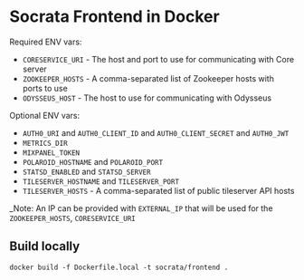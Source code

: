 # Socrata Frontend in Docker

Required ENV vars:

- `CORESERVICE_URI` - The host and port to use for communicating with Core server
- `ZOOKEEPER_HOSTS` - A comma-separated list of Zookeeper hosts with ports to use
- `ODYSSEUS_HOST` - The host to use for communicating with Odysseus

Optional ENV vars:

- `AUTH0_URI` and `AUTH0_CLIENT_ID` and `AUTH0_CLIENT_SECRET` and `AUTH0_JWT`
- `METRICS_DIR`
- `MIXPANEL_TOKEN`
- `POLAROID_HOSTNAME` and `POLAROID_PORT`
- `STATSD_ENABLED` and `STATSD_SERVER`
- `TILESERVER_HOSTNAME` and `TILESERVER_PORT`
- `TILESERVER_HOSTS` - A comma-separated list of public tileserver API hosts

_Note: An IP can be provided with `EXTERNAL_IP` that will be used for the `ZOOKEEPER_HOSTS`,
`CORESERVICE_URI`

## Build locally
```
docker build -f Dockerfile.local -t socrata/frontend .
```
